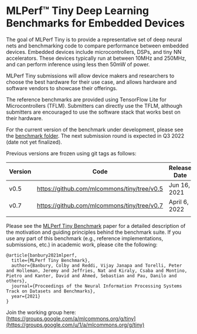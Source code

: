 # MLPerf™ Tiny Deep Learning Benchmarks for Embedded Devices

The goal of MLPerf Tiny is to provide a representative set of deep neural nets
and benchmarking code to compare performance between embedded devices. Embedded
devices include microcontrollers, DSPs, and tiny NN accelerators.  These devices
typically run at between 10MHz and 250MHz, and can perform inference using less
then 50mW of power.

MLPerf Tiny submissions will allow device makers and researchers to choose the
best hardware for their use case, and allows hardware and software vendors to showcase their
offerings.

The reference benchmarks are provided using TensorFlow Lite for Microcontrollers (TFLM).
Submitters can directly use the TFLM, although submitters are encouraged to use the software stack that works best on their hardware.

For the current version of the benchmark under development, please see the [benchmark folder](https://github.com/mlcommons/tiny/tree/master/benchmark). The next submission round is expected in Q3 2022 (date not yet finalized).

Previous versions are frozen using git tags as follows:

| Version | Code                                        | Release Date | Results                                     |
|---------|---------------------------------------------|--------------|---------------------------------------------|
| v0.5    | https://github.com/mlcommons/tiny/tree/v0.5 | Jun 16, 2021 | https://mlcommons.org/en/inference-tiny-05/ |
| v0.7    | https://github.com/mlcommons/tiny/tree/v0.7 |April  6, 2022| https://mlcommons.org/en/inference-tiny-07/ |
|         |                                             |              |                                             |


Please see the [MLPerf Tiny Benchmark](https://arxiv.org/pdf/2106.07597.pdf) paper for a detailed description of the motivation and guiding principles behind the benchmark suite. If you use any part of this benchmark (e.g., reference implementations, submissions, etc.) in academic work, please cite the following:

```
@article{banbury2021mlperf,
  title={MLPerf Tiny Benchmark},
  author={Banbury, Colby and Reddi, Vijay Janapa and Torelli, Peter and Holleman, Jeremy and Jeffries, Nat and Kiraly, Csaba and Montino, Pietro and Kanter, David and Ahmed, Sebastian and Pau, Danilo and others},
  journal={Proceedings of the Neural Information Processing Systems Track on Datasets and Benchmarks},
  year={2021}
}
```

Join the working group here: [https://groups.google.com/a/mlcommons.org/g/tiny](https://groups.google.com/u/1/a/mlcommons.org/g/tiny)
